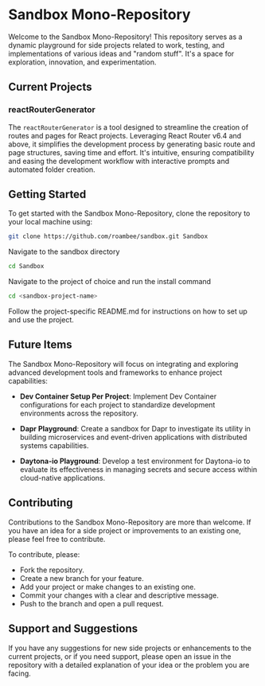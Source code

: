 # Sandbox Mono-Repository

Welcome to the Sandbox Mono-Repository! This repository serves as a dynamic playground for side projects related to work, testing, and implementations of various ideas and "random stuff". It's a space for exploration, innovation, and experimentation.

## Current Projects

### reactRouterGenerator

The `reactRouterGenerator` is a tool designed to streamline the creation of routes and pages for React projects. Leveraging React Router v6.4 and above, it simplifies the development process by generating basic route and page structures, saving time and effort. It's intuitive, ensuring compatibility and easing the development workflow with interactive prompts and automated folder creation.

## Getting Started

To get started with the Sandbox Mono-Repository, clone the repository to your local machine using:

```bash
git clone https://github.com/roambee/sandbox.git Sandbox
```
Navigate to the sandbox directory

```bash
cd Sandbox
```
Navigate to the project of choice and run the install command

```bash
cd <sandbox-project-name>
```
Follow the project-specific README.md for instructions on how to set up and use the project.


## Future Items

The Sandbox Mono-Repository will focus on integrating and exploring advanced development tools and frameworks to enhance project capabilities:

- **Dev Container Setup Per Project**: Implement Dev Container configurations for each project to standardize development environments across the repository.

- **Dapr Playground**: Create a sandbox for Dapr to investigate its utility in building microservices and event-driven applications with distributed systems capabilities.

- **Daytona-io Playground**: Develop a test environment for Daytona-io to evaluate its effectiveness in managing secrets and secure access within cloud-native applications.


## Contributing

Contributions to the Sandbox Mono-Repository are more than welcome. If you have an idea for a side project or improvements to an existing one, please feel free to contribute.

To contribute, please:

- Fork the repository.
- Create a new branch for your feature.
- Add your project or make changes to an existing one.
- Commit your changes with a clear and descriptive message.
- Push to the branch and open a pull request.

## Support and Suggestions

If you have any suggestions for new side projects or enhancements to the current projects, or if you need support, please open an issue in the repository with a detailed explanation of your idea or the problem you are facing.

